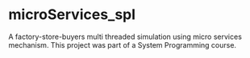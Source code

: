 # microServices_spl
A factory-store-buyers multi threaded simulation using micro services mechanism.
This project was part of a System Programming course.

